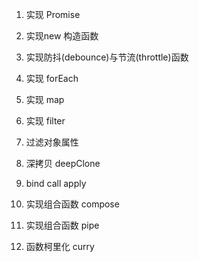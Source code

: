 1. 实现 Promise
2. 实现new 构造函数


1. 实现防抖(debounce)与节流(throttle)函数



1. 实现 forEach
2. 实现 map
3. 实现 filter
4. 过滤对象属性 
5. 深拷贝 deepClone
    

1. bind call apply


1. 实现组合函数 compose
2. 实现组合函数 pipe
3. 函数柯里化 curry